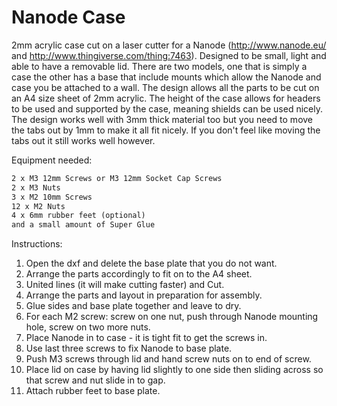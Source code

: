 Nanode Case
=====
2mm acrylic case cut on a laser cutter for a Nanode (http://www.nanode.eu/ and http://www.thingiverse.com/thing:7463).
Designed to be small, light and able to have a removable lid.
There are two models, one that is simply a case the other has a base that include mounts which allow the Nanode and case you be attached to a wall.
The design allows all the parts to be cut on an A4 size sheet of 2mm acrylic.
The height of the case allows for headers to be used and supported by the case, meaning shields can be used nicely.
The design works well with 3mm thick material too but you need to move the tabs out by 1mm to make it all fit nicely. If you don't feel like moving the tabs out it still works well however.

Equipment needed:
```1 x A4 2mm thick acrylic/perspex
2 x M3 12mm Screws or M3 12mm Socket Cap Screws
2 x M3 Nuts
3 x M2 10mm Screws
12 x M2 Nuts
4 x 6mm rubber feet (optional)
and a small amount of Super Glue
```

Instructions:
1) Open the dxf and delete the base plate that you do not want.
2) Arrange the parts accordingly to fit on to the A4 sheet.
3) United lines (it will make cutting faster) and Cut.
4) Arrange the parts and layout in preparation for assembly.
5) Glue sides and base plate together and leave to dry.
6) For each M2 screw: screw on one nut, push through Nanode mounting hole, screw on two more nuts.
7) Place Nanode in to case - it is tight fit to get the screws in.
8) Use last three screws to fix Nanode to base plate.
9) Push M3 screws through lid and hand screw nuts on to end of screw.
10) Place lid on case by having lid slightly to one side then sliding across so that screw and nut slide in to gap.
11) Attach rubber feet to base plate. 

